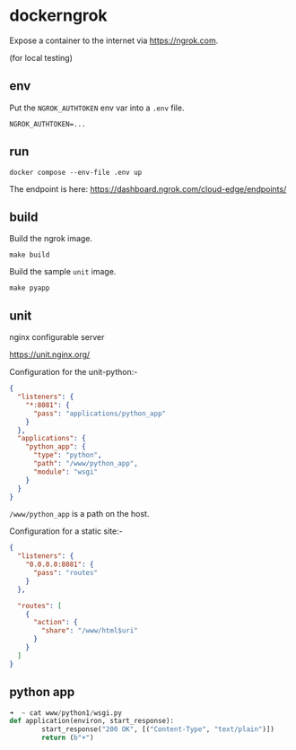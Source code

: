 # dockerngrok

Expose a container to the internet via <https://ngrok.com>.

(for local testing)

## env

Put the `NGROK_AUTHTOKEN` env var into a `.env` file.

```
NGROK_AUTHTOKEN=...
```

## run

```shell
docker compose --env-file .env up
```

The endpoint is here: <https://dashboard.ngrok.com/cloud-edge/endpoints/>

## build

Build the ngrok image.

```shell
make build
```

Build the sample `unit` image.

```shell
make pyapp
```

## unit

nginx configurable server

<https://unit.nginx.org/>

Configuration for the unit-python:-

```json
{
  "listeners": {
    "*:8081": {
      "pass": "applications/python_app"
    }
  },
  "applications": {
    "python_app": {
      "type": "python",
      "path": "/www/python_app",
      "module": "wsgi"
    }
  }
}
```

`/www/python_app` is a path on the host.

Configuration for a static site:-

```json
{
  "listeners": {
    "0.0.0.0:8081": {
      "pass": "routes"
    }
  },

  "routes": [
    {
      "action": {
        "share": "/www/html$uri"
      }
    }
  ]
}
```

## python app

```python
➜  ~ cat www/python1/wsgi.py
def application(environ, start_response):
        start_response("200 OK", [("Content-Type", "text/plain")])
        return (b"+")
```
